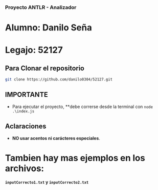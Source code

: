 ### Proyecto ANTLR - Analizador
# Alumno: Danilo Seña
# Legajo: 52127
## Para Clonar el repositorio

```bash
git clone https://github.com/danilo0304/52127.git
```
## IMPORTANTE
- Para ejecutar el proyecto, **debe correrse desde la terminal con `node .\index.js`

## Aclaraciones
- **NO usar acentos ni carácteres especiales**.

# Tambien hay mas ejemplos en los archivos:
**`inputCorrecto1.txt` y `inputCorrecto2.txt`**